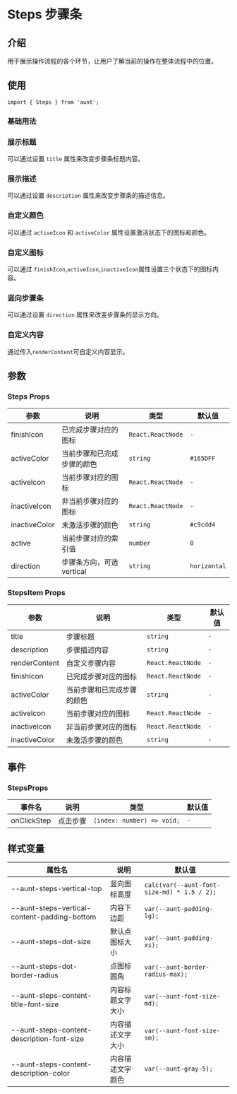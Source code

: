 # Steps 步骤条

<code hidden="hidden" src="./demos/demo.tsx"></code>

## 介绍

用于展示操作流程的各个环节，让用户了解当前的操作在整体流程中的位置。

## 使用

```tsx
import { Steps } from 'aunt';
```

### 基础用法

<code src="./demos/demo-base.tsx"></code>

### 展示标题

可以通过设置 `title` 属性来改变步骤条标题内容。
<code src="./demos/demo-title.tsx"></code>

### 展示描述

可以通过设置 `description` 属性来改变步骤条的描述信息。
<code src="./demos/demo-description.tsx"></code>

### 自定义颜色

可以通过 `activeIcon` 和 `activeColor` 属性设置激活状态下的图标和颜色。
<code src="./demos/demo-color.tsx"></code>

### 自定义图标

可以通过 `finishIcon`,`activeIcon`,`inactiveIcon`属性设置三个状态下的图标内容。
<code src="./demos/demo-icon.tsx"></code>

### 竖向步骤条

可以通过设置 `direction` 属性来改变步骤条的显示方向。
<code src="./demos/demo-direction.tsx"></code>

### 自定义内容

通过传入`renderContent`可自定义内容显示。
<code src="./demos/demo-content.tsx"></code>

## 参数

### Steps Props

| 参数          | 说明                       | 类型              | 默认值       |
| ------------- | -------------------------- | ----------------- | ------------ |
| finishIcon    | 已完成步骤对应的图标       | `React.ReactNode` | `-`          |
| activeColor   | 当前步骤和已完成步骤的颜色 | `string`          | `#165DFF`    |
| activeIcon    | 当前步骤对应的图标         | `React.ReactNode` | `-`          |
| inactiveIcon  | 非当前步骤对应的图标       | `React.ReactNode` | `-`          |
| inactiveColor | 未激活步骤的颜色           | `string`          | `#c9cdd4`    |
| active        | 当前步骤对应的索引值       | `number`          | `0`          |
| direction     | 步骤条方向，可选 vertical  | `string`          | `horizontal` |

### StepsItem Props

| 参数          | 说明                       | 类型              | 默认值 |
| ------------- | -------------------------- | ----------------- | ------ |
| title         | 步骤标题                   | `string`          | `-`    |
| description   | 步骤描述内容               | `string`          | `-`    |
| renderContent | 自定义步骤内容             | `React.ReactNode` | `-`    |
| finishIcon    | 已完成步骤对应的图标       | `React.ReactNode` | `-`    |
| activeColor   | 当前步骤和已完成步骤的颜色 | `string`          | `-`    |
| activeIcon    | 当前步骤对应的图标         | `React.ReactNode` | `-`    |
| inactiveIcon  | 非当前步骤对应的图标       | `React.ReactNode` | `-`    |
| inactiveColor | 未激活步骤的颜色           | `string`          | `-`    |

## 事件

### StepsProps

| 事件名      | 说明     | 类型                       | 默认值 |
| ----------- | -------- | -------------------------- | ------ |
| onClickStep | 点击步骤 | `(index: number) => void;` | `-`    |

## 样式变量

| 属性名                                       | 说明             | 默认值                                      |
| -------------------------------------------- | ---------------- | ------------------------------------------- |
| --aunt-steps-vertical-top                    | 竖向图标高度     | `calc(var(--aunt-font-size-md) * 1.5 / 2);` |
| --aunt-steps-vertical-content-padding-bottom | 内容下边距       | `var(--aunt-padding-lg);`                   |
| --aunt-steps-dot-size                        | 默认点图标大小   | `var(--aunt-padding-xs);`                   |
| --aunt-steps-dot-border-radius               | 点图标圆角       | `var(--aunt-border-radius-max);`            |
| --aunt-steps-content-title-font-size         | 内容标题文字大小 | `var(--aunt-font-size-md);`                 |
| --aunt-steps-content-description-font-size   | 内容描述文字大小 | `var(--aunt-font-size-sm);`                 |
| --aunt-steps-content-description-color       | 内容描述文字颜色 | `var(--aunt-gray-5);`                       |
